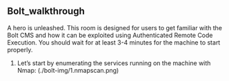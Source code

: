 
   ## Bolt_walkthrough

A hero is unleashed.
This room is designed for users to get familiar with the Bolt CMS and how it can be exploited using Authenticated Remote Code Execution. You should wait for at least 3-4 minutes for the machine to start properly.
1. Let’s start by enumerating the services running on the machine with Nmap:
(./bolt-img/1.nmapscan.png)







